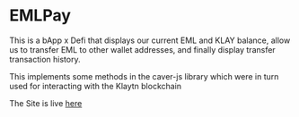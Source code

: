 # EMLPay
This is a bApp x Defi that displays our current EML and KLAY balance, allow us to transfer EML to other wallet addresses, and finally display transfer transaction history. 

This implements some methods in the caver-js library which were in turn used for interacting with the Klaytn blockchain

The Site is live [here](https://emlpay.netlify.app/)

